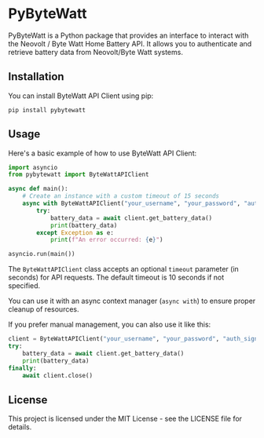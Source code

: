 # PyByteWatt

PyByteWatt is a Python package that provides an interface to interact with the Neovolt / Byte Watt Home Battery API. It allows you to authenticate and retrieve battery data from Neovolt/Byte Watt systems.

## Installation

You can install ByteWatt API Client using pip:

```
pip install pybytewatt
```

## Usage

Here's a basic example of how to use ByteWatt API Client:

```python
import asyncio
from pybytewatt import ByteWattAPIClient

async def main():
    # Create an instance with a custom timeout of 15 seconds
    async with ByteWattAPIClient("your_username", "your_password", "auth_signature", "auth_timestamp", timeout=15.0) as client:
        try:
            battery_data = await client.get_battery_data()
            print(battery_data)
        except Exception as e:
            print(f"An error occurred: {e}")

asyncio.run(main())
```

The `ByteWattAPIClient` class accepts an optional `timeout` parameter (in seconds) for API requests. The default timeout is 10 seconds if not specified.

You can use it with an async context manager (`async with`) to ensure proper cleanup of resources.

If you prefer manual management, you can also use it like this:

```python
client = ByteWattAPIClient("your_username", "your_password", "auth_signature", "auth_timestamp", timeout=20.0)
try:
    battery_data = await client.get_battery_data()
    print(battery_data)
finally:
    await client.close()
```

## License

This project is licensed under the MIT License - see the LICENSE file for details.

